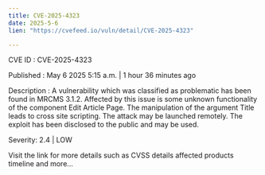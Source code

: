 ```yaml
---
title: CVE-2025-4323
date: 2025-5-6
lien: "https://cvefeed.io/vuln/detail/CVE-2025-4323"

---
```


CVE ID : CVE-2025-4323

Published :  May 6
2025
5:15 a.m. | 1 hour
36 minutes ago

Description : A vulnerability
which was classified as problematic
has been found in MRCMS 3.1.2. Affected by this issue is some unknown functionality of the component Edit Article Page. The manipulation of the argument Title leads to cross site scripting. The attack may be launched remotely. The exploit has been disclosed to the public and may be used.

Severity: 2.4 | LOW

Visit the link for more details
such as CVSS details
affected products
timeline
and more...
